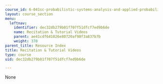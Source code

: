 ```yaml
---
course_id: 6-041sc-probabilistic-systems-analysis-and-applied-probability-fall-2013
layout: course_section
menu:
  leftnav:
    identifier: dec32db279b01f707f51dfcf7ed9b6de
    name: Recitation & Tutorial Videos
    parent: ae41cdf641026e80720af98f3a837b7b
    weight: 370
parent_title: Resource Index
title: Recitation & Tutorial Videos
type: course
uid: dec32db279b01f707f51dfcf7ed9b6de

---
```

None